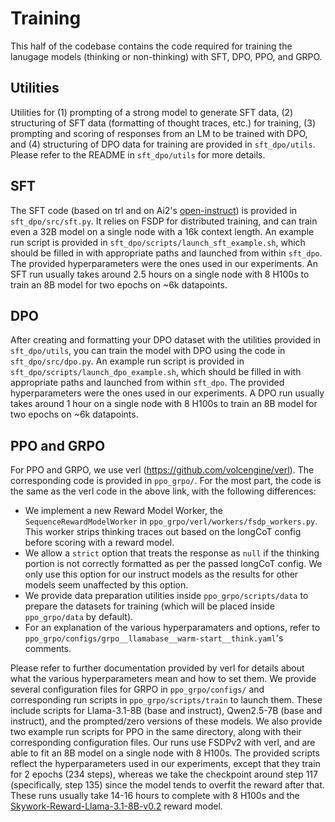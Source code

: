 # Training

This half of the codebase contains the code required for training the lanugage models (thinking or non-thinking) with SFT, DPO, PPO, and GRPO.

## Utilities

Utilities for (1) prompting of a strong model to generate SFT data, (2) structuring of SFT data (formatting of thought traces, etc.) for training, (3) prompting and scoring of responses from an LM to be trained with DPO, and (4) structuring of DPO data for training are provided in `sft_dpo/utils`. Please refer to the README in `sft_dpo/utils` for more details.

## SFT

The SFT code (based on trl and on Ai2's [open-instruct](https://github.com/allenai/open-instruct)) is provided in `sft_dpo/src/sft.py`.
It relies on FSDP for distributed training, and can train even a 32B model on a single node with a 16k context length.
An example run script is provided in `sft_dpo/scripts/launch_sft_example.sh`, which should be filled in with appropriate paths and launched from within `sft_dpo`.
The provided hyperparameters were the ones used in our experiments.
An SFT run usually takes around 2.5 hours on a single node with 8 H100s to train an 8B model for two epochs on ~6k datapoints.

## DPO

After creating and formatting your DPO dataset with the utilities provided in `sft_dpo/utils`, you can train the model with DPO using the code in `sft_dpo/src/dpo.py`.
An example run script is provided in `sft_dpo/scripts/launch_dpo_example.sh`, which should be filled in with appropriate paths and launched from within `sft_dpo`.
The provided hyperparameters were the ones used in our experiments.
A DPO run usually takes around 1 hour on a single node with 8 H100s to train an 8B model for two epochs on ~6k datapoints.

## PPO and GRPO
For PPO and GRPO, we use verl (https://github.com/volcengine/verl).
The corresponding code is provided in `ppo_grpo/`.
For the most part, the code is the same as the verl code in the above link, with the following differences:
- We implement a new Reward Model Worker, the `SequenceRewardModelWorker` in  `ppo_grpo/verl/workers/fsdp_workers.py`. This worker strips thinking traces out based on the longCoT config before scoring with a reward model.
- We allow a `strict` option that treats the response as `null` if the thinking portion is not correctly formatted as per the passed longCoT config. We only use this option for our instruct models as the results for other models seem unaffected by this option.
- We provide data preparation utilities inside `ppo_grpo/scripts/data` to prepare the datasets for training (which will be placed inside `ppo_grpo/data` by default).
- For an explanation of the various hyperparamaters and options, refer to `ppo_grpo/configs/grpo__llamabase__warm-start__think.yaml`'s comments.

Please refer to further documentation provided by verl for details about what the various hyperparameters mean and how to set them.
We provide several configuration files for GRPO in `ppo_grpo/configs/` and corresponding run scripts in `ppo_grpo/scripts/train` to launch them.
These include scripts for Llama-3.1-8B (base and instruct), Qwen2.5-7B (base and instruct), and the prompted/zero versions of these models.
We also provide two example run scripts for PPO in the same directory, along with their corresponding configuration files.
Our runs use FSDPv2 with verl, and are able to fit an 8B model on a single node with 8 H100s.
The provided scripts reflect the hyperparameters used in our experiments, except that they train for 2 epochs (234 steps), whereas we take the checkpoint around step 117 (specifically, step 135) since the model tends to overfit the reward after that.
These runs usually take 14-16 hours to complete with 8 H100s and the 
[Skywork-Reward-Llama-3.1-8B-v0.2](https://huggingface.co/Skywork/Skywork-Reward-Llama-3.1-8B-v0.2) reward model.